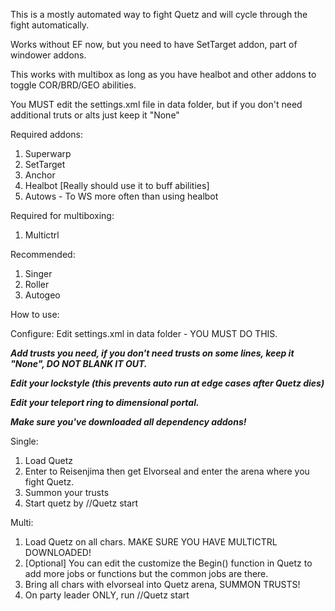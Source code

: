 This is a mostly automated way to fight Quetz and will cycle through the fight automatically.

Works without EF now, but you need to have SetTarget addon, part of windower addons.

This works with multibox as long as you have healbot and other addons to toggle COR/BRD/GEO abilities.

You MUST edit the settings.xml file in data folder, but if you don't need additional truts or alts just keep it "None"

Required addons:

1.  Superwarp
2.  SetTarget
3.  Anchor
4.  Healbot [Really should use it to buff abilities]
5.  Autows - To WS more often than using healbot

Required for multiboxing:
1.  Multictrl

Recommended:

1.  Singer
2.  Roller
3.  Autogeo


How to use:

Configure:
Edit settings.xml in data folder - YOU MUST DO THIS.

***Add trusts you need, if you don't need trusts on some lines, keep it "None", DO NOT BLANK IT OUT.***

***Edit your lockstyle (this prevents auto run at edge cases after Quetz dies)***

***Edit your teleport ring to dimensional portal.***

***Make sure you've downloaded all dependency addons!***

Single:
1.  Load Quetz
2.  Enter to Reisenjima then get Elvorseal and enter the arena where you fight Quetz.  
3.  Summon your trusts
4.  Start quetz by //Quetz start

Multi:
1.  Load Quetz on all chars.  MAKE SURE YOU HAVE MULTICTRL DOWNLOADED!
2.  [Optional] You can edit the customize the Begin() function in Quetz to add more jobs or functions but the common jobs are there.
3.  Bring all chars with elvorseal into Quetz arena, SUMMON TRUSTS!
4.  On party leader ONLY, run //Quetz start
